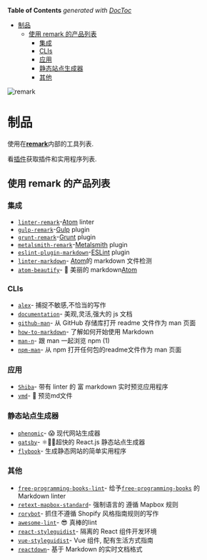 <!-- START doctoc generated TOC please keep comment here to allow auto update -->
<!-- DON'T EDIT THIS SECTION, INSTEAD RE-RUN doctoc TO UPDATE -->
**Table of Contents**  *generated with [DocToc](https://github.com/thlorenz/doctoc)*

- [制品](#%E5%88%B6%E5%93%81)
  - [使用 remark 的产品列表](#%E4%BD%BF%E7%94%A8-remark-%E7%9A%84%E4%BA%A7%E5%93%81%E5%88%97%E8%A1%A8)
    - [集成](#%E9%9B%86%E6%88%90)
    - [CLIs](#clis)
    - [应用](#%E5%BA%94%E7%94%A8)
    - [静态站点生成器](#%E9%9D%99%E6%80%81%E7%AB%99%E7%82%B9%E7%94%9F%E6%88%90%E5%99%A8)
    - [其他](#%E5%85%B6%E4%BB%96)

<!-- END doctoc generated TOC please keep comment here to allow auto update -->

![remark][logo]

# 制品

使用在[**remark**][remark]内部的工具列表.

看[插件][plugins]获取插件和实用程序列表.

## 使用 remark 的产品列表

### 集成

- [`linter-remark`](https://github.com/wooorm/linter-remark)-[Atom](https://github.com/atom/atom) linter
- [`gulp-remark`](https://github.com/denysdovhan/gulp-remark)-[Gulp](https://github.com/gulpjs/gulp) plugin
- [`grunt-remark`](https://github.com/ChristianMurphy/grunt-remark)-[Grunt](https://github.com/gruntjs/grunt) plugin
- [`metalsmith-remark`](https://github.com/ben-eb/metalsmith-remark)-[Metalsmith](https://github.com/metalsmith/metalsmith) plugin
- [`eslint-plugin-markdown`](https://github.com/eslint/eslint-plugin-markdown)-[ESLint](https://github.com/eslint/eslint) plugin
- [`linter-markdown`](https://github.com/AtomLinter/linter-markdown)- [Atom](https://github.com/atom/atom)的 markdown 文件检测
- [`atom-beautify`](https://github.com/Glavin001/atom-beautify)- 💄 美丽的 markdown[Atom](https://github.com/atom/atom)

### CLIs

- [`alex`](https://github.com/wooorm/alex)- 捕捉不敏感,不恰当的写作
- [`documentation`](https://github.com/documentationjs/documentation)- 美观,灵活,强大的 js 文档
- [`github-man`](https://github.com/eush77/github-man)- 从 GitHub 存储库打开 readme 文件作为 man 页面
- [`how-to-markdown`](https://github.com/workshopper/how-to-markdown)- 了解如何开始使用 Markdown
- [`man-n`](https://github.com/man-n/man-n)- 跟 man 一起浏览 npm (1)
- [`npm-man`](https://github.com/eush77/npm-man)- 从 npm 打开任何包的readme文件作为 man 页面

### 应用

- [`Shiba`](https://github.com/rhysd/Shiba)- 带有 linter 的 富 markdown 实时预览应用程序
- [`vmd`](https://github.com/yoshuawuyts/vmd)- 🙏 预览md文件

### 静态站点生成器

- [`phenomic`](https://github.com/phenomic/phenomic)- 😱 现代网站生成器
- [`gatsby`](https://github.com/gatsbyjs/gatsby)- ⚛️📄📄超快的 React.js 静态站点生成器
- [`flybook`](https://github.com/rhiokim/flybook)- 生成静态网站的简单实用程序

### 其他

- [`free-programming-books-lint`](https://github.com/vhf/free-programming-books-lint)- 给予[`free-programming-books`](https://github.com/EbookFoundation/free-programming-books) 的 Markdown linter 
- [`retext-mapbox-standard`](https://github.com/mapbox/retext-mapbox-standard)- 强制语言的 遵循 Mapbox 规则
- [`rorybot`](https://github.com/Shopify/rorybot)- 抓住不遵循 Shopify 风格指南规则的写作
- [`awesome-lint`](https://github.com/sindresorhus/awesome-lint)- 😎 真棒的lint
- [`react-styleguidist`](https://github.com/styleguidist/react-styleguidist)- 隔离的 React 组件开发环境
- [`vue-styleguidist`](https://github.com/vue-styleguidist/vue-styleguidist)- Vue 组件, 配有生活方式指南
- [`reactdown`](https://github.com/andreypopp/reactdown)- 基于 Markdown 的实时文档格式

<!--Definitions:-->

[logo]: https://cdn.rawgit.com/remarkjs/remark/ee78519/logo.svg
[remark]: https://github.com/remarkjs/remark
[plugins]: https://github.com/remarkjs/remark/blob/master/doc/plugins.md
